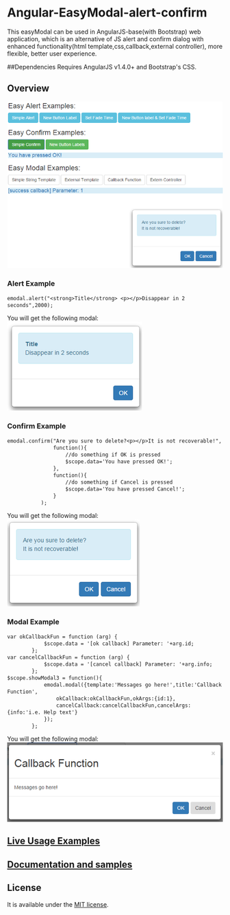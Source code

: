 # Angular-EasyModal-alert-confirm

This easyModal can be used in AngularJS-base(with Bootstrap) web application, which is an alternative of JS alert and 
confirm dialog with enhanced functionality(html template,css,callback,external controller), more flexible, better user experience.

##Dependencies
Requires AngularJS v1.4.0+ and Bootstrap's CSS.

## Overview
![example page](screenshots/all.png)

### Alert Example
```
emodal.alert("<strong>Title</strong> <p></p>Disappear in 2 seconds",2000);
```
You will get the following modal:
![example page](screenshots/alert-with-fadingtime.png)

### Confirm Example
```
emodal.confirm("Are you sure to delete?<p></p>It is not recoverable!",
               function(){
                   //do something if OK is pressed
                   $scope.data='You have pressed OK!';
               },
               function(){
                   //do something if Cancel is pressed
                   $scope.data='You have pressed Cancel!';
               }
           );
```           
You will get the following modal:
![example page](screenshots/confirm.png)

### Modal Example      
```
var okCallbackFun = function (arg) {
            $scope.data = '[ok callback] Parameter: '+arg.id;
        };
var cancelCallbackFun = function (arg) {
            $scope.data = '[cancel callback] Parameter: '+arg.info;
        };
$scope.showModal3 = function(){
            emodal.modal({template:'Messages go here!',title:'Callback Function',
                okCallback:okCallbackFun,okArgs:{id:1},
                cancelCallback:cancelCallbackFun,cancelArgs:{info:'i.e. Help text'}
            });
        };     
```        
You will get the following modal:
![example page](screenshots/modal-with-callback.png)
           
## [Live Usage Examples](http://jsfiddle.net/ttf177/2y7q9nnm/17/) 

## [Documentation and samples](http://springquay.blogspot.com/2015/12/blog-post.html)

## License

 It is available under the [MIT license](http://www.opensource.org/licenses/mit-license.php).

